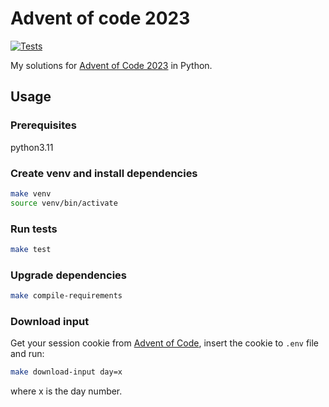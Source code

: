 # Advent of code 2023

[![Tests](https://github.com/joonaspessi/aoc2023/actions/workflows/test.yml/badge.svg)](https://github.com/joonaspessi/aoc2023/actions/workflows/test.yml)

My solutions for [Advent of Code 2023](https://adventofcode.com/2023) in Python.

## Usage

### Prerequisites

python3.11

### Create venv and install dependencies

```bash
make venv
source venv/bin/activate
```

### Run tests

```bash
make test
```

### Upgrade dependencies

```bash
make compile-requirements
```

### Download input

Get your session cookie from [Advent of Code](https://adventofcode.com/), insert the cookie to `.env` file and run:

```bash
make download-input day=x
```

where x is the day number.
